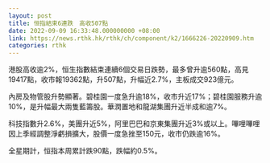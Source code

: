 ```yaml
---
layout: post
title: 恒指結束6連跌　高收507點
date: 2022-09-09 16:33:48.000000000 +08:00
link: https://news.rthk.hk/rthk/ch/component/k2/1666226-20220909.htm
categories: rthk
---
```


港股高收逾2%，恒生指數結束連續6個交易日跌勢，最多曾升逾560點，高見19417點，收市報19362點，升507點，升幅近2.7%，主板成交923億元。

內房及物管股升勢顯著。碧桂園一度急升逾18%，收市升近17%；碧桂園服務升逾10%，是升幅最大兩隻藍籌股。華潤置地和龍湖集團升近半成和逾7%。

科技指數升2.6%，美團升近5%，阿里巴巴和京東集團升近3%或以上。嗶哩嗶哩因上季經調整淨虧損擴大，股價一度急挫至150元，收市仍跌逾16%。

全星期計，恒指本周累計跌90點，跌幅約0.5%。

